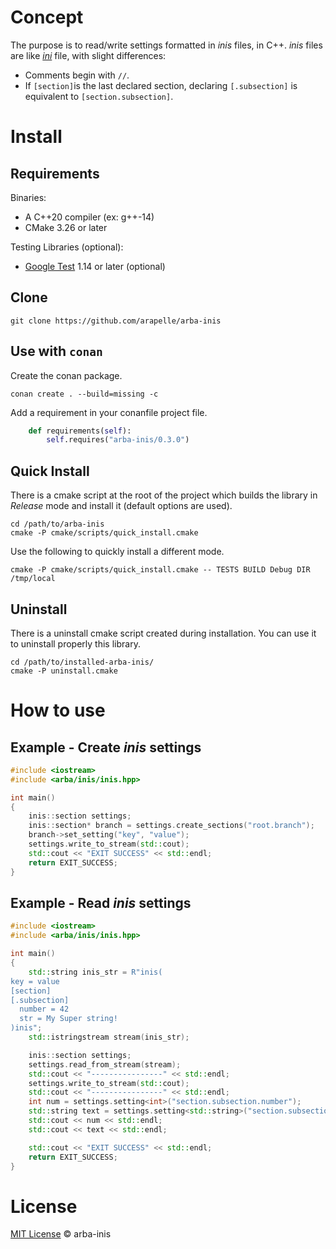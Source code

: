# Concept

The purpose is to read/write settings formatted in *inis* files, in C++. *inis* files are like [*ini*](https://en.wikipedia.org/wiki/INI_file) file, with slight differences:

- Comments begin with `//`.
- If `[section]`is the last declared section, declaring `[.subsection]` is equivalent to `[section.subsection]`.

# Install

## Requirements

Binaries:
- A C++20 compiler (ex: g++-14)
- CMake 3.26 or later

Testing Libraries (optional):
- [Google Test](https://github.com/google/googletest) 1.14 or later (optional)

## Clone

```
git clone https://github.com/arapelle/arba-inis
```

## Use with `conan`

Create the conan package.
```
conan create . --build=missing -c
```
Add a requirement in your conanfile project file.
```python
    def requirements(self):
        self.requires("arba-inis/0.3.0")
```

## Quick Install 

There is a cmake script at the root of the project which builds the library in *Release* mode and install it (default options are used).

```
cd /path/to/arba-inis
cmake -P cmake/scripts/quick_install.cmake
```

Use the following to quickly install a different mode.

```
cmake -P cmake/scripts/quick_install.cmake -- TESTS BUILD Debug DIR /tmp/local
```

## Uninstall

There is a uninstall cmake script created during installation. You can use it to uninstall properly this library.

```
cd /path/to/installed-arba-inis/
cmake -P uninstall.cmake
```

# How to use

## Example - Create *inis* settings

```c++
#include <iostream>
#include <arba/inis/inis.hpp>

int main()
{
    inis::section settings;
    inis::section* branch = settings.create_sections("root.branch");
    branch->set_setting("key", "value");
    settings.write_to_stream(std::cout);
    std::cout << "EXIT SUCCESS" << std::endl;
    return EXIT_SUCCESS;
}
```

## Example - Read *inis* settings

```c++
#include <iostream>
#include <arba/inis/inis.hpp>

int main()
{
    std::string inis_str = R"inis(
key = value
[section]
[.subsection]
  number = 42
  str = My Super string!
)inis";
    std::istringstream stream(inis_str);

    inis::section settings;
    settings.read_from_stream(stream);
    std::cout << "----------------" << std::endl;
    settings.write_to_stream(std::cout);
    std::cout << "----------------" << std::endl;
    int num = settings.setting<int>("section.subsection.number");
    std::string text = settings.setting<std::string>("section.subsection.str");
    std::cout << num << std::endl;
    std::cout << text << std::endl;

    std::cout << "EXIT SUCCESS" << std::endl;
    return EXIT_SUCCESS;
}
```

# License

[MIT License](./LICENSE.md) © arba-inis
